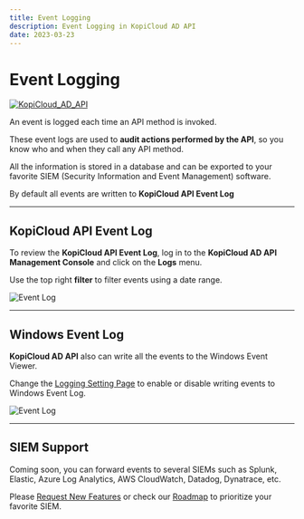 ```yaml
---
title: Event Logging
description: Event Logging in KopiCloud AD API
date: 2023-03-23
---
```


# Event Logging
[![KopiCloud_AD_API](https://img.shields.io/badge/kopiCloud_ad-v1.0+-blueviolet.svg)](https://www.kopicloud-ad-api.com)

An event is logged each time an API method is invoked.

These event logs are used to **audit actions performed by the API**, so you know who and when they call any API method.

All the information is stored in a database and can be exported to your favorite SIEM (Security Information and Event Management) software.

By default all events are written to **KopiCloud API Event Log** 

----

## KopiCloud API Event Log

To review the **KopiCloud API Event Log**, log in to the **KopiCloud AD API Management Console** and click on the **Logs** menu.

Use the top right **filter** to filter events using a date range.

![Event Log](https://help.kopicloud-ad-api.com/assets/docs/event-log.png)

----

## Windows Event Log

**KopiCloud AD API** also can write all the events to the Windows Event Viewer.

Change the [Logging Setting Page](../settings/logging.md) to enable or disable writing events to Windows Event Log.

![Event Log](https://help.kopicloud-ad-api.com/assets/docs/windows_event_log.png)

----

## SIEM Support

Coming soon, you can forward events to several SIEMs such as Splunk, Elastic, Azure Log Analytics, AWS CloudWatch, Datadog, Dynatrace, etc.

Please [Request New Features](https://kopicloud-ad-api.com/Feature) or check our [Roadmap](https://kopicloud-ad-api.com/Feature/Roadmap) to prioritize your favorite SIEM.

